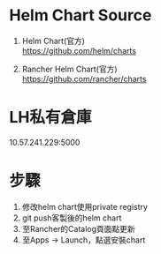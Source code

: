 # Helm Chart Source

1. Helm Chart(官方)   
https://github.com/helm/charts

2. Rancher Helm Chart(官方)    
https://github.com/rancher/charts 

# LH私有倉庫   

10.57.241.229:5000

# 步驟

1. 修改helm chart使用private registry    
2. git push客製後的helm chart  
3. 至Rancher的Catalog頁面點更新
4. 至Apps -> Launch，點選安裝chart